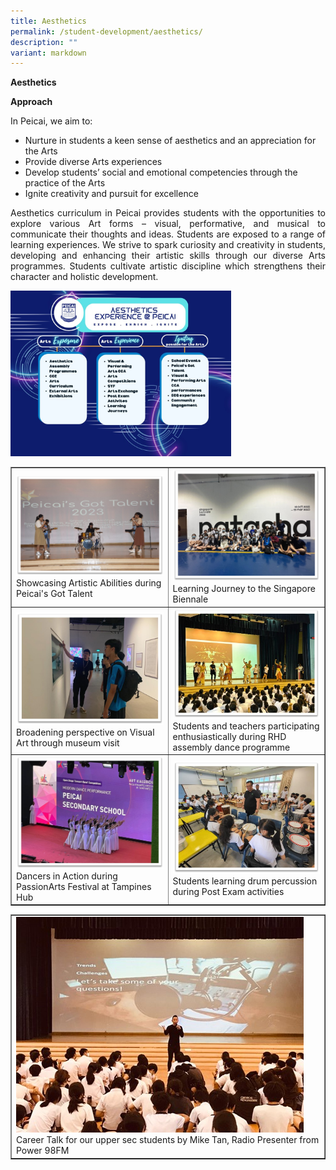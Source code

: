 ```yaml
---
title: Aesthetics
permalink: /student-development/aesthetics/
description: ""
variant: markdown
---
```

<p><b>Aesthetics</b></p>
<p><b>Approach</b></p>
In Peicai, we aim to:
<ul><li> 
	Nurture in students a keen sense of aesthetics and an appreciation for the Arts</li>
	<li>Provide diverse Arts experiences</li>
	<li>Develop students’ social and emotional competencies through the practice of the Arts</li>
	<li>Ignite creativity and pursuit for excellence</li></ul>
<p align="justify">Aesthetics curriculum in Peicai provides students with the opportunities to explore various Art forms – visual, performative, and musical to communicate their thoughts and ideas. Students are exposed to a range of learning experiences. We strive to spark curiosity and creativity in students, developing and enhancing their artistic skills through our diverse Arts programmes. Students cultivate artistic discipline which strengthens their character and holistic development.</p>
<img style="width: 70%;" src="/images/aesthesics.jpg">
<p style="text-align: center;">
</p><p><span style="text-decoration: underline;"><strong></strong></span></p>
<p><span style="text-decoration: underline;"><strong></strong></span></p><table style="border-collapse: collapse; width: 100%;" border="1">
<tbody>
<tr>
<td style="width: 50%;"><img src="/images/aesthesics1.jpg">Showcasing Artistic Abilities during Peicai's Got Talent</td>
<td style="width: 40%;"><img src="/images/aesthesics2.jpg">Learning Journey to the Singapore Biennale</td>
</tr>
<tr>
<td style="width: 50%;"><img src="/images/aesthesics4.jpg">Broadening perspective on Visual Art through museum visit</td>
<td style="width: 50%;"><img src="/images/aesthesics5.jpg">Students and teachers participating enthusiastically during RHD assembly dance programme</td>
</tr>
<tr>
<td style="width: 50%;"><img src="/images/aesthesics6.jpg">  Dancers in Action during PassionArts Festival at Tampines Hub </td>
<td style="width: 50%;"><img src="/images/aesthesics7.jpg">Students learning drum percussion during Post Exam activities</td>

</tr></tbody></table><table style="border-collapse: collapse; width: 100%;" border="1">
<tbody>
<tr>
<td style="width: 50%;"><img src="/images/aesthesics8.jpg">Career Talk for our upper sec students by Mike Tan, Radio Presenter from Power 98FM</td>
</tr>
</tbody>
</table>
